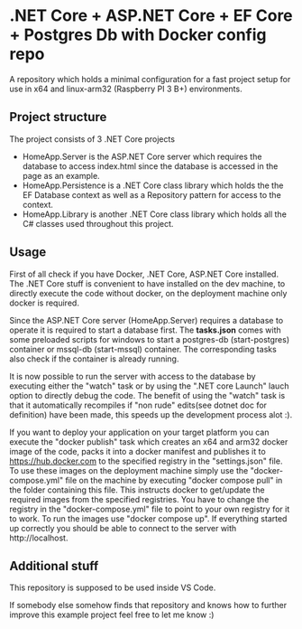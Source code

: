 # **.NET Core** + **ASP.NET Core** + **EF Core** + **Postgres Db** with **Docker** config repo
A repository which holds a minimal configuration for a fast project setup for use in x64 and linux-arm32 (Raspberry PI 3 B+) environments.


## Project structure
The project consists of 3 .NET Core projects
* HomeApp.Server is the ASP.NET Core server which requires the database to access index.html since the database is accessed in the page as an example.
* HomeApp.Persistence is a .NET Core class library which holds the the EF Database context as well as a Repository pattern for access to the context.
* HomeApp.Library is another .NET Core class library which holds all the C# classes used throughout this project.

## Usage
First of all check if you have Docker, .NET Core, ASP.NET Core installed. The .NET Core stuff is convenient to have installed on the dev machine, to directly execute the code without docker, on the deployment machine only docker is required.

Since the ASP.NET Core server (HomeApp.Server) requires a database to operate it is required to start a database first. The **tasks.json** comes with some preloaded scripts for windows to start a postgres-db (start-postgres) container or mssql-db (start-mssql) container. The corresponding tasks also check if the container is already running. 

It is now possible to run the server with access to the database by executing either the "watch" task or by using the ".NET core Launch" lauch option to directly debug the code. The benefit of using the "watch" task is that it automatically recompiles if "non rude" edits(see dotnet doc for definition) have been made, this speeds up the development process alot :).

If you want to deploy your application on your target platform you can execute the "docker publish" task which creates an x64 and arm32 docker image of the code, packs it into a docker manifest and publishes it to https://hub.docker.com to the specified registry in the "settings.json" file. To use these images on the deployment machine simply use the "docker-compose.yml" file on the machine by executing "docker compose pull" in the folder containing this file. This instructs docker to get/update the required images from the specified registries. You have to change the registry in the "docker-compose.yml" file to point to your own registry for it to work. To run the images use "docker compose up". If everything started up correctly you should be able to connect to the server with http://localhost.

## Additional stuff
This repository is supposed to be used inside VS Code.

If somebody else somehow finds that repository and knows how to further improve this example project feel free to let me know :)